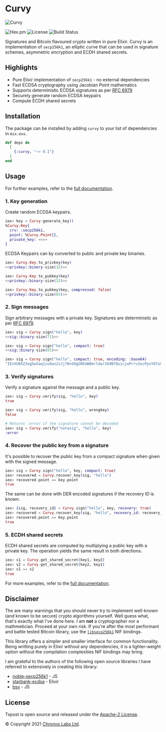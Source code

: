 # Curvy

![Curvy](https://github.com/libitx/curvy/raw/master/media/poster.png)

![Hex.pm](https://img.shields.io/hexpm/v/curvy?color=informational)
![License](https://img.shields.io/github/license/libitx/curvy?color=informational)
![Build Status](https://img.shields.io/github/workflow/status/libitx/curvy/Elixir%20CI)

Signatures and Bitcoin flavoured crypto written in pure Elixir. Curvy is an implementation of `secp256k1`, an elliptic curve that can be used in signature schemes, asymmetric encryption and ECDH shared secrets.

## Highlights

* Pure Elixir implementation of `secp256k1` - no external dependencies
* Fast ECDSA cryptography using Jacobian Point mathematics
* Supports deterministic ECDSA signatures as per [RFC 6979](https://tools.ietf.org/html/rfc6979)
* Securely generate random ECDSA keypairs
* Compute ECDH shared secrets

## Installation

The package can be installed by adding `curvy` to your list of dependencies in `mix.exs`.

```elixir
def deps do
  [
    {:curvy, "~> 0.1"}
  ]
end
```

## Usage

For further examples, refer to the [full documentation](https://hexdocs.pm/curvy).

### 1. Key generation

Create random ECDSA keypairs.

```elixir
iex> key = Curvy.generate_key()
%Curvy.Key{
  crv: :secp256k1,
  point: %Curvy.Point{},
  private_key: <<>>
}
```

ECDSA Keypairs can by converted to public and private key binaries.

```elixir
iex> Curvy.Key.to_privkey(key)
<<privkey::binery-size(32)>>

iex> Curvy.Key.to_pubkey(key)
<<privkey::binary-size(33)>>

iex> Curvy.Key.to_pubkey(key, compressed: false)
<<privkey::binary-size(65)>>
```

### 2. Sign messages

Sign arbitrary messages with a private key. Signatures are deterministic as per [RFC 6979](https://tools.ietf.org/html/rfc6979).

```elixir
iex> sig = Curvy.sign("hello", key)
<<sig::binary-size(71)>>

iex> sig = Curvy.sign("hello", compact: true)
<<sig::binary-size(65)>>

iex> sig = Curvy.sign("hello", compact: true, encoding: :base64)
"IEnXUDXZ3aghwXaq1zu9ax2zJj7N+O4gGREmWBmrldwrIb9B7QuicjwPrrv3ocPpxYO7uCxcw+DR/FcHR9b/YjM="
```

### 3. Verify signatures

Verify a signature against the message and a public key.

```elixir
iex> sig = Curvy.verify(sig, "hello", key)
true

iex> sig = Curvy.verify(sig, "hello", wrongkey)
false

# Returns :error if the signature cannot be decoded
iex> sig = Curvy.verify("notasig", "hello", key)
:error
```

### 4. Recover the public key from a signature

It's possible to recover the public key from a compact signature when given
with the signed message.

```elixir
iex> sig = Curvy.sign("hello", key, compact: true)
iex> recovered = Curvy.recover_key(sig, "hello")
iex> recovered.point == key.point
true
```

The same can be done with DER encoded signatures if the recovery ID is known.

```elixir
iex> {sig, recovery_id} = Curvy.sign("hello", key, recovery: true)
iex> recovered = Curvy.recover_key(sig, "hello", recovery_id: recovery_id)
iex> recovered.point == key.point
true
```

### 5. ECDH shared secrets

ECDH shared secrets are computed by multiplying a public key with a private
key. The operation yields the same result in both directions.

```elixir
iex> s1 = Curvy.get_shared_secret(key1, key2)
iex> s2 = Curvy.get_shared_secret(key2, key1)
iex> s1 == s2
true
```



For more examples, refer to the [full documentation](https://hexdocs.pm/curvy).

## Disclaimer

The are many warnings that you should never try to implement well-known (and known to be secure) crypto algorithms yourself. Well guess what, that's exactly what I've done here. I am **not** a cryptographer nor a mathmetician. Proceed at your own risk. If you're after the most performant and battle tested Bitcoin library, use the [`libsecp256k1`](https://hex.pm/packages/libsecp256k1) NIF bindings.

This library offers a simpler and smaller interface for common functionality. Being writting purely in Elixir without any dependencies, it is a lighter-weight option without the compilation complexities NIF bindings may bring.

I am grateful to the authors of the following open source libraries I have referred to extensively in creating this library:

* [noble-secp256k1](https://github.com/paulmillr/noble-secp256k1) - JS
* [starbank-ecdsa](https://github.com/starkbank/ecdsa-elixir) - Elixir
* [bsv](https://github.com/moneybutton/bsv) - JS

## License

Txpost is open source and released under the [Apache-2 License](https://github.com/libitx/curvy/blob/master/LICENSE).

© Copyright 2021 [Chronos Labs Ltd](https://www.chronoslabs.net).
